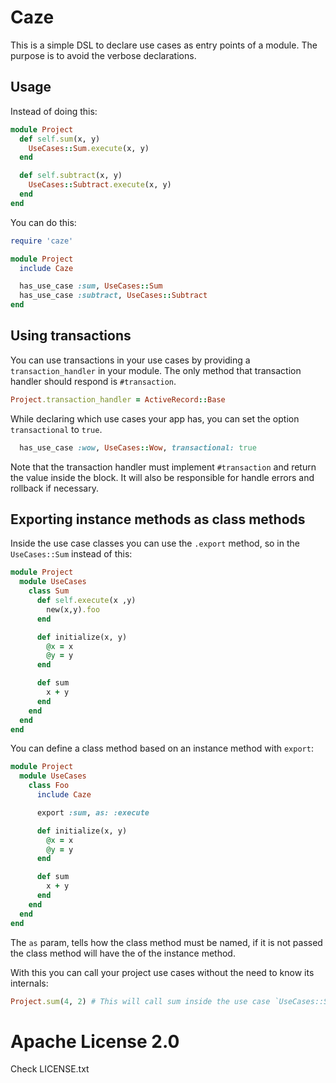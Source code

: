 # Caze

This is a simple DSL to declare use cases as entry points of a module.
The purpose is to avoid the verbose declarations.

## Usage

Instead of doing this:

```ruby
module Project
  def self.sum(x, y)
    UseCases::Sum.execute(x, y)
  end

  def self.subtract(x, y)
    UseCases::Subtract.execute(x, y)
  end
end
```

You can do this:

```ruby
require 'caze'

module Project
  include Caze

  has_use_case :sum, UseCases::Sum
  has_use_case :subtract, UseCases::Subtract
end
```

## Using transactions

You can use transactions in your use cases by providing a `transaction_handler`
in your module. The only method that transaction handler should
respond is `#transaction`.

```ruby
Project.transaction_handler = ActiveRecord::Base
```

While declaring which use cases your app has, you can set the option
`transactional` to `true`.

```ruby
  has_use_case :wow, UseCases::Wow, transactional: true
```

Note that the transaction handler must implement `#transaction` and
return the value inside the block. It will also be responsible for handle errors
and rollback if necessary.

## Exporting instance methods as class methods

Inside the use case classes you can use the `.export` method, so in the `UseCases::Sum` instead of this:

```ruby
module Project
  module UseCases
    class Sum
      def self.execute(x ,y)
        new(x,y).foo
      end

      def initialize(x, y)
        @x = x
        @y = y
      end

      def sum
        x + y
      end
    end
  end
end
```

You can define a class method based on an instance method with `export`:

```ruby
module Project
  module UseCases
    class Foo
      include Caze

      export :sum, as: :execute

      def initialize(x, y)
        @x = x
        @y = y
      end

      def sum
        x + y
      end
    end
  end
end
```

The `as` param, tells how the class method must be named,
if it is not passed the class method will have the of the instance method.


With this you can call your project use cases without the need to know its internals:

```ruby
Project.sum(4, 2) # This will call sum inside the use case `UseCases::Sum`
```

# Apache License 2.0

Check LICENSE.txt
